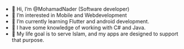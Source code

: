 - 👋 Hi, I’m @MohamadNader (Software developer)
- 👀 I’m interested in Mobile and Webdevelopment
- 🌱 I’m currently learning Flutter and android development.
- 🍃 I have some knowledge of working with C# and Java.
- 🌺 My life goal is to serve Islam, and my apps are designed to support that purpose.
